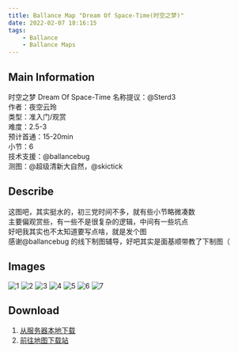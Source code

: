 ```yaml
---
title: Ballance Map "Dream Of Space-Time(时空之梦)"
date: 2022-02-07 18:16:15
tags: 
    - Ballance
    - Ballance Maps
---
```


## Main Information

时空之梦 Dream Of Space-Time
名称提议：@Sterd3  
作者：夜空云玲  
类型：准入门/观赏  
难度：2.5-3  
预计首通：15-20min  
小节：6  
技术支援：@ballancebug  
测图：@超级清新大自然，@skictick  

## Describe

这图吧，其实挺水的，初三党时间不多，就有些小节略微凑数  
主要偏观赏些，有一些不是很复杂的逻辑，中间有一些坑点  
好吧我其实也不太知道要写点啥，就是发个图  
感谢@ballancebug 的线下制图辅导，好吧其实是面基顺带教了下制图（

## Images

![1](https://yunling.de/img/2022/03/02/1.png)
![2](https://yunling.de/img/2022/03/02/2.png)
![3](https://yunling.de/img/2022/03/02/3.png)
![4](https://yunling.de/img/2022/03/02/4.png)
![5](https://yunling.de/img/2022/03/02/5.png)
![6](https://yunling.de/img/2022/03/02/6.png)
![7](https://yunling.de/img/2022/03/02/7.png)

## Download

1. [从服务器本地下载](https://yunling.de/files/ballance_map/dream_of_space_time_1.0.nmo)
2. [前往地图下载站](http://ballancemaps.ys168.com/)